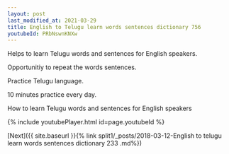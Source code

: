 ```yaml
---
layout: post
last_modified_at: 2021-03-29
title: English to Telugu learn words sentences dictionary 756 
youtubeId: PRbNswnKNXw
---
```

 
 
Helps to learn Telugu words and sentences for English speakers.

Opportunitiy to repeat the words sentences. 

Practice Telugu language. 
 
10 minutes practice every day. 
 
How to learn Telugu words and sentences for English speakers 
 
{% include youtubePlayer.html id=page.youtubeId %}
 
 
[Next]({{ site.baseurl }}{% link  split1/_posts/2018-03-12-English to telugu learn words sentences dictionary 233 .md%})
 

